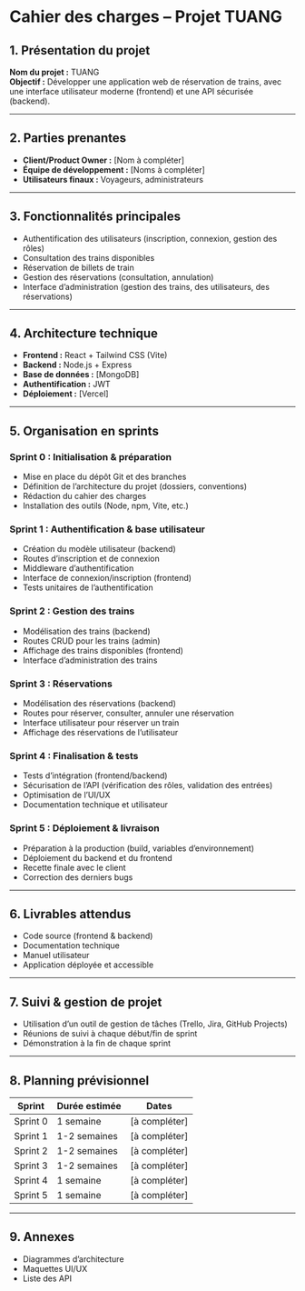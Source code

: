 # Cahier des charges – Projet TUANG

## 1. Présentation du projet

**Nom du projet :** TUANG  
**Objectif :** Développer une application web de réservation de trains, avec une interface utilisateur moderne (frontend) et une API sécurisée (backend).

---

## 2. Parties prenantes

- **Client/Product Owner :** [Nom à compléter]
- **Équipe de développement :** [Noms à compléter]
- **Utilisateurs finaux :** Voyageurs, administrateurs

---

## 3. Fonctionnalités principales

- Authentification des utilisateurs (inscription, connexion, gestion des rôles)
- Consultation des trains disponibles
- Réservation de billets de train
- Gestion des réservations (consultation, annulation)
- Interface d’administration (gestion des trains, des utilisateurs, des réservations)

---

## 4. Architecture technique

- **Frontend :** React + Tailwind CSS (Vite)
- **Backend :** Node.js + Express
- **Base de données :** [MongoDB]
- **Authentification :** JWT
- **Déploiement :** [Vercel]

---

## 5. Organisation en sprints

### Sprint 0 : Initialisation & préparation
- Mise en place du dépôt Git et des branches
- Définition de l’architecture du projet (dossiers, conventions)
- Rédaction du cahier des charges
- Installation des outils (Node, npm, Vite, etc.)

### Sprint 1 : Authentification & base utilisateur
- Création du modèle utilisateur (backend)
- Routes d’inscription et de connexion
- Middleware d’authentification
- Interface de connexion/inscription (frontend)
- Tests unitaires de l’authentification

### Sprint 2 : Gestion des trains
- Modélisation des trains (backend)
- Routes CRUD pour les trains (admin)
- Affichage des trains disponibles (frontend)
- Interface d’administration des trains

### Sprint 3 : Réservations
- Modélisation des réservations (backend)
- Routes pour réserver, consulter, annuler une réservation
- Interface utilisateur pour réserver un train
- Affichage des réservations de l’utilisateur

### Sprint 4 : Finalisation & tests
- Tests d’intégration (frontend/backend)
- Sécurisation de l’API (vérification des rôles, validation des entrées)
- Optimisation de l’UI/UX
- Documentation technique et utilisateur

### Sprint 5 : Déploiement & livraison
- Préparation à la production (build, variables d’environnement)
- Déploiement du backend et du frontend
- Recette finale avec le client
- Correction des derniers bugs

---

## 6. Livrables attendus

- Code source (frontend & backend)
- Documentation technique
- Manuel utilisateur
- Application déployée et accessible

---

## 7. Suivi & gestion de projet

- Utilisation d’un outil de gestion de tâches (Trello, Jira, GitHub Projects)
- Réunions de suivi à chaque début/fin de sprint
- Démonstration à la fin de chaque sprint

---

## 8. Planning prévisionnel

| Sprint         | Durée estimée | Dates           |
|----------------|---------------|-----------------|
| Sprint 0       | 1 semaine     | [à compléter]   |
| Sprint 1       | 1-2 semaines  | [à compléter]   |
| Sprint 2       | 1-2 semaines  | [à compléter]   |
| Sprint 3       | 1-2 semaines  | [à compléter]   |
| Sprint 4       | 1 semaine     | [à compléter]   |
| Sprint 5       | 1 semaine     | [à compléter]   |

---

## 9. Annexes

- Diagrammes d’architecture
- Maquettes UI/UX
- Liste des API
